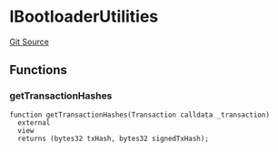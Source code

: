 # IBootloaderUtilities
[Git Source](https://github.com/matter-labs/zksync-contracts/blob/a1506a91fd7e3b73aa6fe10caf12e32f39e26211/contracts/system-contracts/interfaces/IBootloaderUtilities.sol)


## Functions
### getTransactionHashes


```solidity
function getTransactionHashes(Transaction calldata _transaction)
  external
  view
  returns (bytes32 txHash, bytes32 signedTxHash);
```

